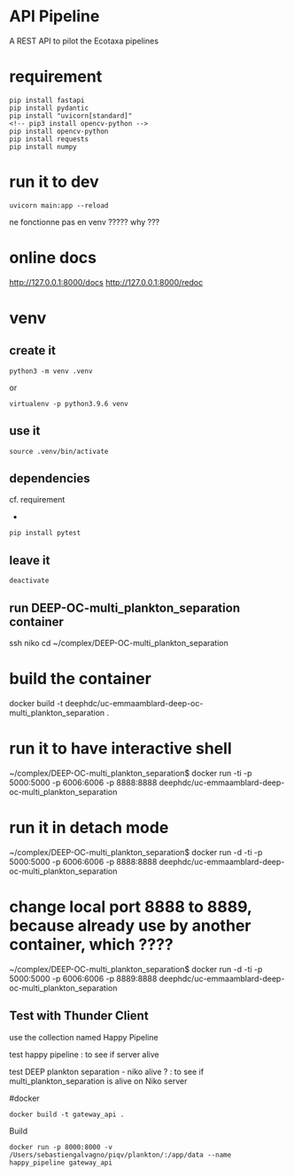 
# API Pipeline
 
A REST API to pilot the Ecotaxa pipelines


# requirement
```
pip install fastapi
pip install pydantic
pip install "uvicorn[standard]"
<!-- pip3 install opencv-python -->
pip install opencv-python
pip install requests
pip install numpy
```


# run it to dev

```
uvicorn main:app --reload
```
ne fonctionne pas en venv ????? why ???


# online docs

http://127.0.0.1:8000/docs
http://127.0.0.1:8000/redoc


# venv

## create it
```
python3 -m venv .venv
```
or
```
virtualenv -p python3.9.6 venv
```


## use it
```
source .venv/bin/activate
```

## dependencies
cf. requirement

+
```
pip install pytest 
```


## leave it
```
deactivate
```


## run DEEP-OC-multi_plankton_separation container
ssh niko
cd ~/complex/DEEP-OC-multi_plankton_separation

# build the container
docker build -t deephdc/uc-emmaamblard-deep-oc-multi_plankton_separation .


# run it to have interactive shell
~/complex/DEEP-OC-multi_plankton_separation$ docker run -ti -p 5000:5000 -p 6006:6006 -p 8888:8888 deephdc/uc-emmaamblard-deep-oc-multi_plankton_separation 

# run it in detach mode
~/complex/DEEP-OC-multi_plankton_separation$ docker run -d -ti -p 5000:5000 -p 6006:6006 -p 8888:8888 deephdc/uc-emmaamblard-deep-oc-multi_plankton_separation 


# change local port 8888 to 8889, because already use by another container,      which ????
~/complex/DEEP-OC-multi_plankton_separation$ docker run -d -ti -p 5000:5000 -p 6006:6006 -p 8889:8888 deephdc/uc-emmaamblard-deep-oc-multi_plankton_separation 


## Test with Thunder Client
use the collection named Happy Pipeline

test happy pipeline : to see if server alive

test DEEP plankton separation - niko alive ? : to see if multi_plankton_separation is alive on Niko server


#docker

```
docker build -t gateway_api .
```

Build 
```
docker run -p 8000:8000 -v /Users/sebastiengalvagno/piqv/plankton/:/app/data --name happy_pipeline gateway_api
```

